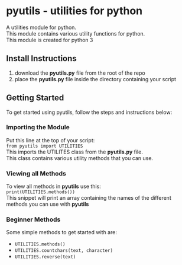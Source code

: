 # pyutils - utilities for python
A utilities module for python.  
This module contains various utility functions for python.  
This module is created for python 3
## Install Instructions
1. download the __pyutils.py__ file from the root of the repo
1. place the __pyutils.py__ file inside the directory containing your script
## Getting Started
To get started using pyutils, follow the steps and instructions below:  

### Importing the Module
Put this line at the top of your script:  
`from pyutils import UTILITIES`  
This imports the UTILITES class from the __pyutils.py__ file.  
This class contains various utility methods that you can use.  
  
### Viewing all Methods
To view all methods in __pyutils__ use this:  
`print(UTILITIES.methods())`  
This snippet will print an array containing the names of the different methods you can use with __pyutils__

### Beginner Methods
Some simple methods to get started with are:
- `UTILITIES.methods()`
- `UTILITIES.countchars(text, character)`
- `UTILITIES.reverse(text)`